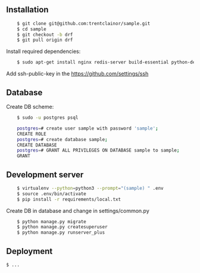 ## Installation

```bash
    $ git clone git@github.com:trentclainor/sample.git
    $ cd sample
    $ git checkout -b drf
    $ git pull origin drf
```

Install required dependencies:

```bash
    $ sudo apt-get install nginx redis-server build-essential python-dev postgresql-9.6 postgresql-server-dev-9.6 python-virtualenv python-pip
```

Add ssh-public-key in the https://github.com/settings/ssh

## Database

Create DB scheme:

```bash
    $ sudo -u postgres psql

    postgres=# create user sample with password 'sample';
    CREATE ROLE
    postgres=# create database sample;
    CREATE DATABASE
    postgres=# GRANT ALL PRIVILEGES ON DATABASE sample to sample;
    GRANT
```


## Development server

```bash
    $ virtualenv --python=python3 --prompt="(sample) " .env
    $ source .env/bin/activate
    $ pip install -r requirements/local.txt
```
Create DB in database and change in settings/common.py
```bash
    $ python manage.py migrate
    $ python manage.py createsuperuser
    $ python manage.py runserver_plus
```

## Deployment

    $ ...